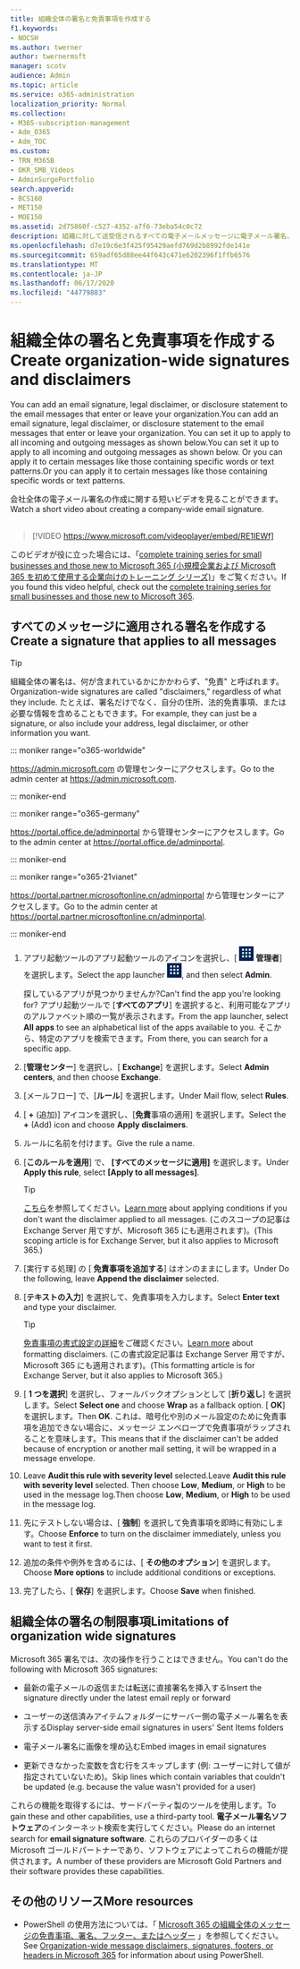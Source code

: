 ```yaml
---
title: 組織全体の署名と免責事項を作成する
f1.keywords:
- NOCSH
ms.author: twerner
author: twernermsft
manager: scotv
audience: Admin
ms.topic: article
ms.service: o365-administration
localization_priority: Normal
ms.collection:
- M365-subscription-management
- Adm_O365
- Adm_TOC
ms.custom:
- TRN_M365B
- OKR_SMB_Videos
- AdminSurgePortfolio
search.appverid:
- BCS160
- MET150
- MOE150
ms.assetid: 2d75860f-c527-4352-a7f6-73eba54c0c72
description: 組織に対して送受信されるすべての電子メールメッセージに電子メール署名、法的免責事項、または開示ステートメントを追加する方法について説明します。
ms.openlocfilehash: d7e19c6e3f425f95429aefd769d2b8992fde141e
ms.sourcegitcommit: 659adf65d88ee44f643c471e6202396f1ffb6576
ms.translationtype: MT
ms.contentlocale: ja-JP
ms.lasthandoff: 06/17/2020
ms.locfileid: "44779883"
---
```

# <a name="create-organization-wide-signatures-and-disclaimers"></a><span data-ttu-id="47065-103">組織全体の署名と免責事項を作成する</span><span class="sxs-lookup"><span data-stu-id="47065-103">Create organization-wide signatures and disclaimers</span></span>

 <span data-ttu-id="47065-104">You can add an email signature, legal disclaimer, or disclosure statement to the email messages that enter or leave your organization.</span><span class="sxs-lookup"><span data-stu-id="47065-104">You can add an email signature, legal disclaimer, or disclosure statement to the email messages that enter or leave your organization.</span></span> <span data-ttu-id="47065-105">You can set it up to apply to all incoming and outgoing messages as shown below.</span><span class="sxs-lookup"><span data-stu-id="47065-105">You can set it up to apply to all incoming and outgoing messages as shown below.</span></span> <span data-ttu-id="47065-106">Or you can apply it to certain messages like those containing specific words or text patterns.</span><span class="sxs-lookup"><span data-stu-id="47065-106">Or you can apply it to certain messages like those containing specific words or text patterns.</span></span>

 <span data-ttu-id="47065-107">会社全体の電子メール署名の作成に関する短いビデオを見ることができます。</span><span class="sxs-lookup"><span data-stu-id="47065-107">Watch a short video about creating a company-wide email signature.</span></span> <br><br>
  
> [!VIDEO https://www.microsoft.com/videoplayer/embed/RE1IEWf] 

<span data-ttu-id="47065-108">このビデオが役に立った場合には、「[complete training series for small businesses and those new to Microsoft 365 (小規模企業および Microsoft 365 を初めて使用する企業向けのトレーニング シリーズ)](https://support.microsoft.com/office/6ab4bbcd-79cf-4000-a0bd-d42ce4d12816)」をご覧ください。</span><span class="sxs-lookup"><span data-stu-id="47065-108">If you found this video helpful, check out the [complete training series for small businesses and those new to Microsoft 365](https://support.microsoft.com/office/6ab4bbcd-79cf-4000-a0bd-d42ce4d12816).</span></span>

## <a name="create-a-signature-that-applies-to-all-messages"></a><span data-ttu-id="47065-109">すべてのメッセージに適用される署名を作成する</span><span class="sxs-lookup"><span data-stu-id="47065-109">Create a signature that applies to all messages</span></span>

> [!TIP]
> <span data-ttu-id="47065-110">組織全体の署名は、何が含まれているかにかかわらず、"免責" と呼ばれます。</span><span class="sxs-lookup"><span data-stu-id="47065-110">Organization-wide signatures are called "disclaimers," regardless of what they include.</span></span> <span data-ttu-id="47065-111">たとえば、署名だけでなく、自分の住所、法的免責事項、または必要な情報を含めることもできます。</span><span class="sxs-lookup"><span data-stu-id="47065-111">For example, they can just be a signature, or also include your address, legal disclaimer, or other information you want.</span></span>
    
::: moniker range="o365-worldwide"

<span data-ttu-id="47065-112"><a href="https://go.microsoft.com/fwlink/p/?linkid=2024339" target="_blank">https://admin.microsoft.com</a> の管理センターにアクセスします。</span><span class="sxs-lookup"><span data-stu-id="47065-112">Go to the admin center at <a href="https://go.microsoft.com/fwlink/p/?linkid=2024339" target="_blank">https://admin.microsoft.com</a>.</span></span>

::: moniker-end

::: moniker range="o365-germany"

<span data-ttu-id="47065-113"><a href="https://go.microsoft.com/fwlink/p/?linkid=848041" target="_blank">https://portal.office.de/adminportal</a> から管理センターにアクセスします。</span><span class="sxs-lookup"><span data-stu-id="47065-113">Go to the admin center at <a href="https://go.microsoft.com/fwlink/p/?linkid=848041" target="_blank">https://portal.office.de/adminportal</a>.</span></span>

::: moniker-end

::: moniker range="o365-21vianet"

<span data-ttu-id="47065-114"><a href="https://go.microsoft.com/fwlink/p/?linkid=850627" target="_blank">https://portal.partner.microsoftonline.cn/adminportal</a> から管理センターにアクセスします。</span><span class="sxs-lookup"><span data-stu-id="47065-114">Go to the admin center at <a href="https://go.microsoft.com/fwlink/p/?linkid=850627" target="_blank">https://portal.partner.microsoftonline.cn/adminportal</a>.</span></span>

::: moniker-end

1. <span data-ttu-id="47065-115">アプリ起動ツールのアプリ起動ツールのアイコンを選択し、[ ![ ](../../media/7502f4ec-3c9a-435d-a7b4-b9cda85189a7.png) **管理者**] を選択します。</span><span class="sxs-lookup"><span data-stu-id="47065-115">Select the app launcher ![The app launcher icon](../../media/7502f4ec-3c9a-435d-a7b4-b9cda85189a7.png), and then select **Admin**.</span></span>
   
    <span data-ttu-id="47065-116">探しているアプリが見つかりませんか?</span><span class="sxs-lookup"><span data-stu-id="47065-116">Can't find the app you're looking for?</span></span> <span data-ttu-id="47065-117">アプリ起動ツールで [**すべてのアプリ**] を選択すると、利用可能なアプリのアルファベット順の一覧が表示されます。</span><span class="sxs-lookup"><span data-stu-id="47065-117">From the app launcher, select **All apps** to see an alphabetical list of the apps available to you.</span></span> <span data-ttu-id="47065-118">そこから、特定のアプリを検索できます。</span><span class="sxs-lookup"><span data-stu-id="47065-118">From there, you can search for a specific app.</span></span> 
    
2. <span data-ttu-id="47065-119">[**管理センター**] を選択し、[ **Exchange**] を選択します。</span><span class="sxs-lookup"><span data-stu-id="47065-119">Select **Admin centers**, and then choose **Exchange**.</span></span>
    
3. <span data-ttu-id="47065-120">[メールフロー] で、[**ルール**] を選択します。</span><span class="sxs-lookup"><span data-stu-id="47065-120">Under Mail flow, select **Rules**.</span></span>
    
4. <span data-ttu-id="47065-121">[ **+** (追加)] アイコンを選択し、[**免責**事項の適用] を選択します。</span><span class="sxs-lookup"><span data-stu-id="47065-121">Select the **+** (Add) icon and choose **Apply disclaimers**.</span></span>
    
5. <span data-ttu-id="47065-122">ルールに名前を付けます。</span><span class="sxs-lookup"><span data-stu-id="47065-122">Give the rule a name.</span></span>
    
6. <span data-ttu-id="47065-123">[**このルールを適用**] で、 **[すべてのメッセージに適用]** を選択します。</span><span class="sxs-lookup"><span data-stu-id="47065-123">Under **Apply this rule**, select **[Apply to all messages]**.</span></span>
    
    > [!TIP]
    > <span data-ttu-id="47065-124">[こちら](https://docs.microsoft.com/Exchange/policy-and-compliance/mail-flow-rules/signatures#Scoping)を参照してください。</span><span class="sxs-lookup"><span data-stu-id="47065-124">[Learn more](https://docs.microsoft.com/Exchange/policy-and-compliance/mail-flow-rules/signatures#Scoping) about applying conditions if you don't want the disclaimer applied to all messages.</span></span> <span data-ttu-id="47065-125">(このスコープの記事は Exchange Server 用ですが、Microsoft 365 にも適用されます)。</span><span class="sxs-lookup"><span data-stu-id="47065-125">(This scoping article is for Exchange Server, but it also applies to Microsoft 365.)</span></span> 
  
7. <span data-ttu-id="47065-126">[実行する処理] の [ **免責事項を追加する**] はオンのままにします。</span><span class="sxs-lookup"><span data-stu-id="47065-126">Under Do the following, leave **Append the disclaimer** selected.</span></span> 
    
8.  <span data-ttu-id="47065-127">[**テキストの入力**] を選択して、免責事項を入力します。</span><span class="sxs-lookup"><span data-stu-id="47065-127">Select **Enter text** and type your disclaimer.</span></span> 
    
    > [!TIP]
    > <span data-ttu-id="47065-128">[免責事項の書式設定の詳細](https://docs.microsoft.com/Exchange/policy-and-compliance/mail-flow-rules/signatures#FormatDisclaimer)をご確認ください。</span><span class="sxs-lookup"><span data-stu-id="47065-128">[Learn more](https://docs.microsoft.com/Exchange/policy-and-compliance/mail-flow-rules/signatures#FormatDisclaimer) about formatting disclaimers.</span></span> <span data-ttu-id="47065-129">(この書式設定記事は Exchange Server 用ですが、Microsoft 365 にも適用されます)。</span><span class="sxs-lookup"><span data-stu-id="47065-129">(This formatting article is for Exchange Server, but it also applies to Microsoft 365.)</span></span> 

9. <span data-ttu-id="47065-130">[ **1 つを選択**] を選択し、フォールバックオプションとして [**折り返し**] を選択します。</span><span class="sxs-lookup"><span data-stu-id="47065-130">Select **Select one** and choose **Wrap** as a fallback option.</span></span> <span data-ttu-id="47065-131">[ **OK**] を選択します。</span><span class="sxs-lookup"><span data-stu-id="47065-131">Then **OK**.</span></span> <span data-ttu-id="47065-132">これは、暗号化や別のメール設定のために免責事項を追加できない場合に、メッセージ エンベロープで免責事項がラップされることを意味します。</span><span class="sxs-lookup"><span data-stu-id="47065-132">This means that if the disclaimer can't be added because of encryption or another mail setting, it will be wrapped in a message envelope.</span></span>
    
10. <span data-ttu-id="47065-133">Leave **Audit this rule with severity level** selected.</span><span class="sxs-lookup"><span data-stu-id="47065-133">Leave **Audit this rule with severity level** selected.</span></span> <span data-ttu-id="47065-134">Then choose **Low**, **Medium**, or **High** to be used in the message log.</span><span class="sxs-lookup"><span data-stu-id="47065-134">Then choose **Low**, **Medium**, or **High** to be used in the message log.</span></span> 
    
11. <span data-ttu-id="47065-135">先にテストしない場合は、[ **強制**] を選択して免責事項を即時に有効にします。</span><span class="sxs-lookup"><span data-stu-id="47065-135">Choose **Enforce** to turn on the disclaimer immediately, unless you want to test it first.</span></span> 
    
12. <span data-ttu-id="47065-136">追加の条件や例外を含めるには、[ **その他のオプション**] を選択します。</span><span class="sxs-lookup"><span data-stu-id="47065-136">Choose **More options** to include additional conditions or exceptions.</span></span> 
    
13. <span data-ttu-id="47065-137">完了したら、[ **保存**] を選択します。</span><span class="sxs-lookup"><span data-stu-id="47065-137">Choose **Save** when finished.</span></span> 
    
## <a name="limitations-of-organization-wide-signatures"></a><span data-ttu-id="47065-138">組織全体の署名の制限事項</span><span class="sxs-lookup"><span data-stu-id="47065-138">Limitations of organization wide signatures</span></span>

<span data-ttu-id="47065-139">Microsoft 365 署名では、次の操作を行うことはできません。</span><span class="sxs-lookup"><span data-stu-id="47065-139">You can't do the following with Microsoft 365 signatures:</span></span>
  
- <span data-ttu-id="47065-140">最新の電子メールの返信または転送に直接署名を挿入する</span><span class="sxs-lookup"><span data-stu-id="47065-140">Insert the signature directly under the latest email reply or forward</span></span>
    
- <span data-ttu-id="47065-141">ユーザーの送信済みアイテムフォルダーにサーバー側の電子メール署名を表示する</span><span class="sxs-lookup"><span data-stu-id="47065-141">Display server-side email signatures in users' Sent Items folders</span></span>
    
- <span data-ttu-id="47065-142">電子メール署名に画像を埋め込む</span><span class="sxs-lookup"><span data-stu-id="47065-142">Embed images in email signatures</span></span>
    
- <span data-ttu-id="47065-143">更新できなかった変数を含む行をスキップします (例: ユーザーに対して値が指定されていないため)。</span><span class="sxs-lookup"><span data-stu-id="47065-143">Skip lines which contain variables that couldn't be updated (e.g. because the value wasn't provided for a user)</span></span>
    
<span data-ttu-id="47065-144">これらの機能を取得するには、サードパーティ製のツールを使用します。</span><span class="sxs-lookup"><span data-stu-id="47065-144">To gain these and other capabilities, use a third-party tool.</span></span> <span data-ttu-id="47065-145">**電子メール署名ソフトウェア**のインターネット検索を実行してください。</span><span class="sxs-lookup"><span data-stu-id="47065-145">Please do an internet search for **email signature software**.</span></span> <span data-ttu-id="47065-146">これらのプロバイダーの多くは Microsoft ゴールドパートナーであり、ソフトウェアによってこれらの機能が提供されます。</span><span class="sxs-lookup"><span data-stu-id="47065-146">A number of these providers are Microsoft Gold Partners and their software provides these capabilities.</span></span> 
  
## <a name="more-resources"></a><span data-ttu-id="47065-147">その他のリソース</span><span class="sxs-lookup"><span data-stu-id="47065-147">More resources</span></span>

- <span data-ttu-id="47065-148">PowerShell の使用方法については、「 [Microsoft 365 の組織全体のメッセージの免責事項、署名、フッター、またはヘッダー](https://docs.microsoft.com/exchange/security-and-compliance/mail-flow-rules/disclaimers-signatures-footers-or-headers) 」を参照してください。</span><span class="sxs-lookup"><span data-stu-id="47065-148">See [Organization-wide message disclaimers, signatures, footers, or headers in Microsoft 365](https://docs.microsoft.com/exchange/security-and-compliance/mail-flow-rules/disclaimers-signatures-footers-or-headers) for information about using PowerShell.</span></span> 
    


